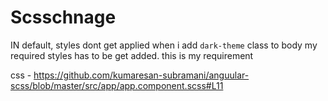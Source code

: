 # Scsschnage

IN default, styles dont get applied when i add `dark-theme` class to body my required styles has to be get added. this is my requirement

css - https://github.com/kumaresan-subramani/anguular-scss/blob/master/src/app/app.component.scss#L11
